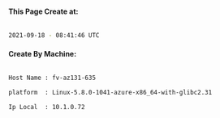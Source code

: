
   
#### This Page Create at:

```bash

2021-09-18 - 08:41:46 UTC

```

#### Create By Machine:

```bash

Host Name : fv-az131-635

platform  : Linux-5.8.0-1041-azure-x86_64-with-glibc2.31

Ip Local  : 10.1.0.72

```

